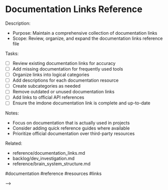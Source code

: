 # Documentation Links Reference

<!-- DOING: Review and Expand Documentation Links :unicorn:
created::2025-03-02T11:00:00Z
priority::medium
due::2025-03-10T00:00:00Z
owner::@dionedge
estimate::2h
project::brain
-->

Description:
- Purpose: Maintain a comprehensive collection of documentation links
- Scope: Review, organize, and expand the documentation links reference file

Tasks:
- [ ] Review existing documentation links for accuracy
- [ ] Add missing documentation for frequently used tools
- [ ] Organize links into logical categories
- [ ] Add descriptions for each documentation resource
- [ ] Create subcategories as needed
- [ ] Remove outdated or unused documentation links
- [ ] Add links to official API references
- [ ] Ensure the imdone documentation link is complete and up-to-date

Notes:
- Focus on documentation that is actually used in projects
- Consider adding quick reference guides where available
- Prioritize official documentation over third-party resources

Related:
- reference/documentation_links.md
- backlog/dev_investigation.md
- reference/brain_system_structure.md

#documentation #reference #resources #links 
<!--
order::-5
TODO::2025-03-02T12:38:48.698Z
<!--
DOING::2025-03-03T10:40:19.056Z
started::2025-03-03T04:40:19-06:00
-->
-->